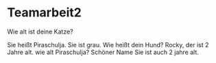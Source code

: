 # Teamarbeit2
Wie alt ist deine Katze? 


Sie heißt Piraschulja.  Sie ist grau.
Wie heißt dein Hund?
Rocky, der ist 2 Jahre alt. wie alt Piraschulja? Schöner Name
 Sie ist auch 2 jahre alt. 
 